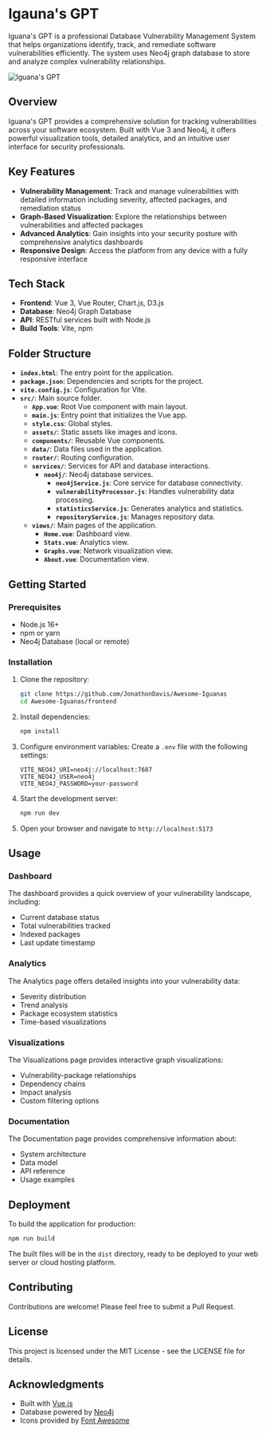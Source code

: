 # Igauna's GPT

Iguana's GPT is a professional Database Vulnerability Management System that helps organizations identify, track, and remediate software vulnerabilities efficiently. The system uses Neo4j graph database to store and analyze complex vulnerability relationships.

![Iguana's GPT](https://via.placeholder.com/1200x600/1a2942/FFFFFF?text=DataVault+Pro)

## Overview

Iguana's GPT provides a comprehensive solution for tracking vulnerabilities across your software ecosystem. Built with Vue 3 and Neo4j, it offers powerful visualization tools, detailed analytics, and an intuitive user interface for security professionals.

## Key Features

- **Vulnerability Management**: Track and manage vulnerabilities with detailed information including severity, affected packages, and remediation status
- **Graph-Based Visualization**: Explore the relationships between vulnerabilities and affected packages
- **Advanced Analytics**: Gain insights into your security posture with comprehensive analytics dashboards
- **Responsive Design**: Access the platform from any device with a fully responsive interface

## Tech Stack

- **Frontend**: Vue 3, Vue Router, Chart.js, D3.js
- **Database**: Neo4j Graph Database
- **API**: RESTful services built with Node.js
- **Build Tools**: Vite, npm

## Folder Structure

- **`index.html`**: The entry point for the application.
- **`package.json`**: Dependencies and scripts for the project.
- **`vite.config.js`**: Configuration for Vite.
- **`src/`**: Main source folder.
  - **`App.vue`**: Root Vue component with main layout.
  - **`main.js`**: Entry point that initializes the Vue app.
  - **`style.css`**: Global styles.
  - **`assets/`**: Static assets like images and icons.
  - **`components/`**: Reusable Vue components.
  - **`data/`**: Data files used in the application.
  - **`router/`**: Routing configuration.
  - **`services/`**: Services for API and database interactions.
    - **`neo4j/`**: Neo4j database services.
      - **`neo4jService.js`**: Core service for database connectivity.
      - **`vulnerabilityProcessor.js`**: Handles vulnerability data processing.
      - **`statisticsService.js`**: Generates analytics and statistics.
      - **`repositoryService.js`**: Manages repository data.
  - **`views/`**: Main pages of the application.
    - **`Home.vue`**: Dashboard view.
    - **`Stats.vue`**: Analytics view.
    - **`Graphs.vue`**: Network visualization view.
    - **`About.vue`**: Documentation view.

## Getting Started

### Prerequisites

- Node.js 16+
- npm or yarn
- Neo4j Database (local or remote)

### Installation

1. Clone the repository:
   ```bash
   git clone https://github.com/JonathonDavis/Awesome-Iguanas
   cd Awesome-Iguanas/frontend
   ```

2. Install dependencies:
   ```bash
   npm install
   ```

3. Configure environment variables:
   Create a `.env` file with the following settings:
   ```
   VITE_NEO4J_URI=neo4j://localhost:7687
   VITE_NEO4J_USER=neo4j
   VITE_NEO4J_PASSWORD=your-password
   ```

4. Start the development server:
   ```bash
   npm run dev
   ```

5. Open your browser and navigate to `http://localhost:5173`

## Usage

### Dashboard

The dashboard provides a quick overview of your vulnerability landscape, including:
- Current database status
- Total vulnerabilities tracked
- Indexed packages
- Last update timestamp

### Analytics

The Analytics page offers detailed insights into your vulnerability data:
- Severity distribution
- Trend analysis
- Package ecosystem statistics
- Time-based visualizations

### Visualizations

The Visualizations page provides interactive graph visualizations:
- Vulnerability-package relationships
- Dependency chains
- Impact analysis
- Custom filtering options

### Documentation

The Documentation page provides comprehensive information about:
- System architecture
- Data model
- API reference
- Usage examples

## Deployment

To build the application for production:

```bash
npm run build
```

The built files will be in the `dist` directory, ready to be deployed to your web server or cloud hosting platform.

## Contributing

Contributions are welcome! Please feel free to submit a Pull Request.

## License

This project is licensed under the MIT License - see the LICENSE file for details.

## Acknowledgments

- Built with [Vue.js](https://vuejs.org/)
- Database powered by [Neo4j](https://neo4j.com/)
- Icons provided by [Font Awesome](https://fontawesome.com/)
